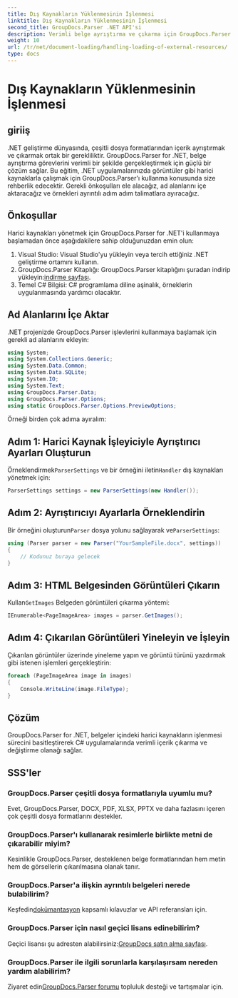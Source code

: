 ```yaml
---
title: Dış Kaynakların Yüklenmesinin İşlenmesi
linktitle: Dış Kaynakların Yüklenmesinin İşlenmesi
second_title: GroupDocs.Parser .NET API'si
description: Verimli belge ayrıştırma ve çıkarma için GroupDocs.Parser'ı kullanarak .NET'te harici kaynakları nasıl kullanacağınızı öğrenin.
weight: 10
url: /tr/net/document-loading/handling-loading-of-external-resources/
type: docs
---
```

# Dış Kaynakların Yüklenmesinin İşlenmesi

## giriiş
.NET geliştirme dünyasında, çeşitli dosya formatlarından içerik ayrıştırmak ve çıkarmak ortak bir gerekliliktir. GroupDocs.Parser for .NET, belge ayrıştırma görevlerini verimli bir şekilde gerçekleştirmek için güçlü bir çözüm sağlar. Bu eğitim, .NET uygulamalarınızda görüntüler gibi harici kaynaklarla çalışmak için GroupDocs.Parser'ı kullanma konusunda size rehberlik edecektir. Gerekli önkoşulları ele alacağız, ad alanlarını içe aktaracağız ve örnekleri ayrıntılı adım adım talimatlara ayıracağız.
## Önkoşullar
Harici kaynakları yönetmek için GroupDocs.Parser for .NET'i kullanmaya başlamadan önce aşağıdakilere sahip olduğunuzdan emin olun:
1. Visual Studio: Visual Studio'yu yükleyin veya tercih ettiğiniz .NET geliştirme ortamını kullanın.
2. GroupDocs.Parser Kitaplığı: GroupDocs.Parser kitaplığını şuradan indirip yükleyin:[indirme sayfası](https://releases.groupdocs.com/parser/net/).
3. Temel C# Bilgisi: C# programlama diline aşinalık, örneklerin uygulanmasında yardımcı olacaktır.

## Ad Alanlarını İçe Aktar
.NET projenizde GroupDocs.Parser işlevlerini kullanmaya başlamak için gerekli ad alanlarını ekleyin:
```csharp
using System;
using System.Collections.Generic;
using System.Data.Common;
using System.Data.SQLite;
using System.IO;
using System.Text;
using GroupDocs.Parser.Data;
using GroupDocs.Parser.Options;
using static GroupDocs.Parser.Options.PreviewOptions;
```

Örneği birden çok adıma ayıralım:
## Adım 1: Harici Kaynak İşleyiciyle Ayrıştırıcı Ayarları Oluşturun
 Örneklendirmek`ParserSettings` ve bir örneğini iletin`Handler` dış kaynakları yönetmek için:
```csharp
ParserSettings settings = new ParserSettings(new Handler());
```
## Adım 2: Ayrıştırıcıyı Ayarlarla Örneklendirin
 Bir örneğini oluşturun`Parser` dosya yolunu sağlayarak ve`ParserSettings`:
```csharp
using (Parser parser = new Parser("YourSampleFile.docx", settings))
{
    // Kodunuz buraya gelecek
}
```
## Adım 3: HTML Belgesinden Görüntüleri Çıkarın
 Kullan`GetImages` Belgeden görüntüleri çıkarma yöntemi:
```csharp
IEnumerable<PageImageArea> images = parser.GetImages();
```
## Adım 4: Çıkarılan Görüntüleri Yineleyin ve İşleyin
Çıkarılan görüntüler üzerinde yineleme yapın ve görüntü türünü yazdırmak gibi istenen işlemleri gerçekleştirin:
```csharp
foreach (PageImageArea image in images)
{
    Console.WriteLine(image.FileType);
}
```

## Çözüm
GroupDocs.Parser for .NET, belgeler içindeki harici kaynakların işlenmesi sürecini basitleştirerek C# uygulamalarında verimli içerik çıkarma ve değiştirme olanağı sağlar.

## SSS'ler
### GroupDocs.Parser çeşitli dosya formatlarıyla uyumlu mu?
Evet, GroupDocs.Parser, DOCX, PDF, XLSX, PPTX ve daha fazlasını içeren çok çeşitli dosya formatlarını destekler.
### GroupDocs.Parser'ı kullanarak resimlerle birlikte metni de çıkarabilir miyim?
Kesinlikle GroupDocs.Parser, desteklenen belge formatlarından hem metin hem de görsellerin çıkarılmasına olanak tanır.
### GroupDocs.Parser'a ilişkin ayrıntılı belgeleri nerede bulabilirim?
 Keşfedin[dokümantasyon](https://tutorials.groupdocs.com/parser/net/) kapsamlı kılavuzlar ve API referansları için.
### GroupDocs.Parser için nasıl geçici lisans edinebilirim?
 Geçici lisansı şu adresten alabilirsiniz:[GroupDocs satın alma sayfası](https://purchase.groupdocs.com/temporary-license/).
### GroupDocs.Parser ile ilgili sorunlarla karşılaşırsam nereden yardım alabilirim?
 Ziyaret edin[GroupDocs.Parser forumu](https://forum.groupdocs.com/c/parser/17) topluluk desteği ve tartışmalar için.